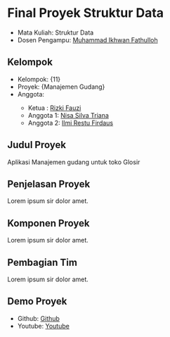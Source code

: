 # Final Proyek Struktur Data
<ul>
  <li>Mata Kuliah: Struktur Data</li>
  <li>Dosen Pengampu: <a href="https://github.com/Muhammad-Ikhwan-Fathulloh">Muhammad Ikhwan Fathulloh</a></li>
</ul>

## Kelompok
<ul>
  <li>Kelompok: {11}</li>
  <li>Proyek: {Manajemen Gudang}</li>
  <li>Anggota:</li>
             
  <ul>
    <li>Ketua    : <a href="">Rizki Fauzi</a></li>
    <li>Anggota 1: <a href="">Nisa Silva Triana</a></li>
    <li>Anggota 2: <a href="">Ilmi Restu Firdaus</a></li>
  </ul>
</ul>

## Judul Proyek
<p>Aplikasi Manajemen gudang untuk toko Glosir</p>

## Penjelasan Proyek
<p>Lorem ipsum sir dolor amet.</p>

## Komponen Proyek
<p>Lorem ipsum sir dolor amet.</p>

## Pembagian Tim
<p>Lorem ipsum sir dolor amet.</p>

## Demo Proyek
<ul>
  <li>Github: <a href="https://github.com/Ilmi-Restu-Firdaus/Struktur-data-UAS/blob/main/SD.java">Github</a></li>
  <li>Youtube: <a href="">Youtube</a></li>
</ul>
